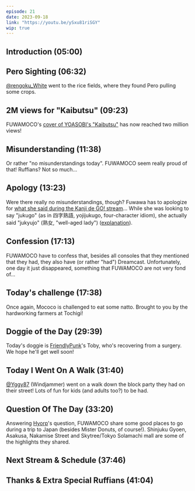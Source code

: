 ```yaml
---
episode: 21
date: 2023-09-18
link: "https://youtu.be/ySxu81riSGY"
wip: true
---
```


## Introduction (05:00)

## Pero Sighting (06:32)

[@rengoku_White](https://twitter.com/rengoku_White/status/1702960335039467607) went to the rice fields, where they found Pero pulling some crops.

## 2M views for "Kaibutsu" (09:23)

FUWAMOCO's [cover of YOASOBI's "Kaibutsu"](https://youtu.be/Yr1EI_jYBB8) has now reached two million views!

## Misunderstanding (11:38)

Or rather "no misunderstandings today". FUWAMOCO seem really proud of that! Ruffians? Not so much...

## Apology (13:23)

Were there really no misunderstandings, though? Fuwawa has to apologize for [what she said during the Kanji de GO! stream](https://www.youtube.com/live/Ugqx0D9hx7k?si=AVxLJ4tTs2XwV6At&t=6879)... While she was looking to say "jukugo" (as in 四字熟語, yojijukugo, four-character idiom), she actually said "jukyujo" (熟女, "well-aged lady") ([explanation](https://youtu.be/ySxu81riSGY?t=15m17s)).

## Confession (17:13)

FUWAMOCO have to confess that, besides all consoles that they mentioned that they had, they also have (or rather "had") Dreamcast. Unfortunately, one day it just disappeared, something that FUWAMOCO are not very fond of...

## Today's challenge (17:38)

Once again, Mococo is challenged to eat some natto. Brought to you by the hardworking farmers at Tochigi!

## Doggie of the Day (29:39)

Today's doggie is [FriendlyPunk](https://twitter.com/FriendlyPunk56/status/1701318555697086640)'s Toby, who's recovering from a surgery. We hope he'll get well soon!

## Today I Went On A Walk (31:40)

[@Yggy87](https://twitter.com/Yggy87/status/1703169377795735608) (Windjammer) went on a walk down the block party they had on their street! Lots of fun for kids (and adults too?) to be had.

## Question Of The Day (33:20)

Answering [Hyorp](https://twitter.com/CascadeHope/status/1703261733601907046)'s question, FUWAMOCO share some good places to go during a trip to Japan (besides Mister Donuts, of course!). Shinjuku Gyoen, Asakusa, Nakamise Street and Skytree/Tokyo Solamachi mall are some of the highlights they shared.

## Next Stream & Schedule (37:46)

## Thanks & Extra Special Ruffians (41:04)
